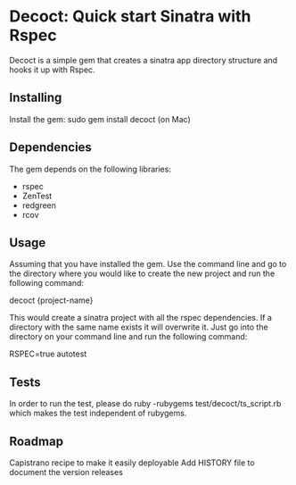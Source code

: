 Decoct: Quick start Sinatra with Rspec
=====================================

Decoct is a simple gem that creates a sinatra app directory structure and hooks it up with Rspec.

Installing
---------

Install the gem: sudo gem install decoct (on Mac)

Dependencies
-----------

The gem depends on the following libraries:

* rspec
* ZenTest
* redgreen
* rcov


Usage
----

Assuming that you have installed the gem. Use the command line and go to the directory where you would like to create
the new project and run the following command:

decoct {project-name}

This would create a sinatra project with all the rspec dependencies. If a directory with the same name exists it will 
overwrite it. Just go into the directory on your command line and run the following command:

RSPEC=true autotest

Tests
---

In order to run the test, please do ruby -rubygems test/decoct/ts_script.rb which makes the test independent of rubygems. 

Roadmap
---
Capistrano recipe to make it easily deployable 
Add HISTORY file to document the version releases
